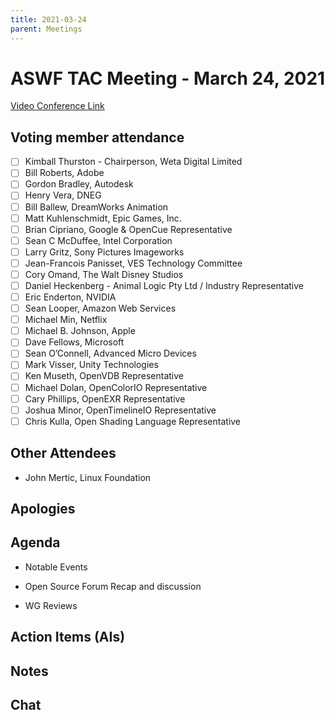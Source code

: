 ```yaml
---
title: 2021-03-24
parent: Meetings
---
```

# **ASWF TAC Meeting - March 24, 2021**

[Video Conference Link](https://zoom.us/j/757849640?pwd=QzE1K2hrL2FHSFhKK3h5Z3BWTFJsZz09)

## Voting member attendance

* [ ] Kimball Thurston - Chairperson, Weta Digital Limited
* [ ] Bill Roberts, Adobe
* [ ] Gordon Bradley, Autodesk
* [ ] Henry Vera, DNEG
* [ ] Bill Ballew, DreamWorks Animation
* [ ] Matt Kuhlenschmidt, Epic Games, Inc.
* [ ] Brian Cipriano, Google & OpenCue Representative
* [ ] Sean C McDuffee, Intel Corporation
* [ ] Larry Gritz, Sony Pictures Imageworks
* [ ] Jean-Francois Panisset, VES Technology Committee
* [ ] Cory Omand, The Walt Disney Studios
* [ ] Daniel Heckenberg - Animal Logic Pty Ltd / Industry Representative
* [ ] Eric Enderton, NVIDIA
* [ ] Sean Looper, Amazon Web Services
* [ ] Michael Min, Netflix
* [ ] Michael B. Johnson, Apple
* [ ] Dave Fellows, Microsoft
* [ ] Sean O’Connell, Advanced Micro Devices
* [ ] Mark Visser, Unity Technologies
* [ ] Ken Museth, OpenVDB Representative
* [ ] Michael Dolan, OpenColorIO Representative
* [ ] Cary Phillips, OpenEXR Representative
* [ ] Joshua Minor, OpenTimelineIO Representative
* [ ] Chris Kulla, Open Shading Language Representative

## Other Attendees

* John Mertic, Linux Foundation

## Apologies

## Agenda

* Notable Events

* Open Source Forum Recap and discussion

* WG Reviews

## Action Items (AIs)

## Notes

## Chat
